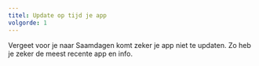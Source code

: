 ```yaml
---
titel: Update op tijd je app
volgorde: 1
---
```


Vergeet voor je naar Saamdagen komt zeker je app niet te updaten. Zo heb je zeker de meest recente app en info.
